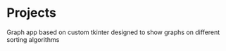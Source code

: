 # Projects
Graph app based on custom tkinter 
designed to show graphs on different sorting algorithms
